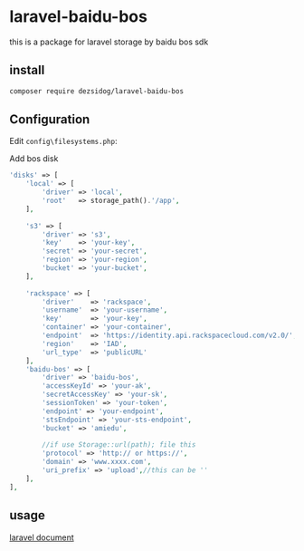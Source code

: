 # laravel-baidu-bos

this is a package for laravel storage by baidu bos sdk

## install

```bash
composer require dezsidog/laravel-baidu-bos
```

## Configuration

Edit `config\filesystems.php`:

Add bos disk

```php
'disks' => [
    'local' => [
        'driver' => 'local',
        'root'   => storage_path().'/app',
    ],
    
    's3' => [
        'driver' => 's3',
        'key'    => 'your-key',
        'secret' => 'your-secret',
        'region' => 'your-region',
        'bucket' => 'your-bucket',
    ],
    
    'rackspace' => [
        'driver'    => 'rackspace',
        'username'  => 'your-username',
        'key'       => 'your-key',
        'container' => 'your-container',
        'endpoint'  => 'https://identity.api.rackspacecloud.com/v2.0/',
        'region'    => 'IAD',
        'url_type'  => 'publicURL'
    ],
    'baidu-bos' => [
        'driver' => 'baidu-bos',
        'accessKeyId' => 'your-ak',
        'secretAccessKey' => 'your-sk',
        'sessionToken' => 'your-token',
        'endpoint' => 'your-endpoint',
        'stsEndpoint' => 'your-sts-endpoint',
        'bucket' => 'amiedu',
        
        //if use Storage::url(path); file this
        'protocol' => 'http:// or https://',
        'domain' => 'www.xxxx.com',
        'uri_prefix' => 'upload',//this can be ''
    ],
],
```

## usage
[laravel document](https://laravel.com/docs/5.5/filesystem#custom-filesystems)
